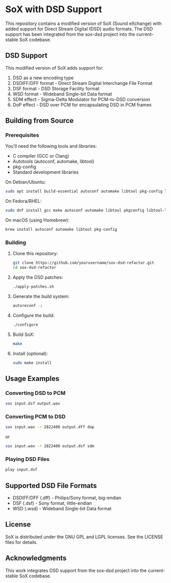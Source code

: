 # SoX with DSD Support

This repository contains a modified version of SoX (Sound eXchange) with added support for Direct Stream Digital (DSD) audio formats. The DSD support has been integrated from the sox-dsd project into the current-stable SoX codebase.

## DSD Support

This modified version of SoX adds support for:

1. DSD as a new encoding type
2. DSDIFF/DFF format - Direct Stream Digital Interchange File Format
3. DSF format - DSD Storage Facility format
4. WSD format - Wideband Single-bit Data format
5. SDM effect - Sigma-Delta Modulator for PCM-to-DSD conversion
6. DoP effect - DSD over PCM for encapsulating DSD in PCM frames

## Building from Source

### Prerequisites

You'll need the following tools and libraries:

- C compiler (GCC or Clang)
- Autotools (autoconf, automake, libtool)
- pkg-config
- Standard development libraries

On Debian/Ubuntu:
```bash
sudo apt install build-essential autoconf automake libtool pkg-config libltdl-dev
```

On Fedora/RHEL:
```bash
sudo dnf install gcc make autoconf automake libtool pkgconfig libtool-ltdl-devel
```

On macOS (using Homebrew):
```bash
brew install autoconf automake libtool pkg-config
```

### Building

1. Clone this repository:
   ```bash
   git clone https://github.com/yourusername/sox-dsd-refactor.git
   cd sox-dsd-refactor
   ```

2. Apply the DSD patches:
   ```bash
   ./apply-patches.sh
   ```

3. Generate the build system:
   ```bash
   autoreconf -i
   ```

4. Configure the build:
   ```bash
   ./configure
   ```

5. Build SoX:
   ```bash
   make
   ```

6. Install (optional):
   ```bash
   sudo make install
   ```

## Usage Examples

### Converting DSD to PCM

```bash
sox input.dsf output.wav
```

### Converting PCM to DSD

```bash
sox input.wav -r 2822400 output.dff dop
```

or

```bash
sox input.wav -r 2822400 output.dsf sdm
```

### Playing DSD Files

```bash
play input.dsf
```

## Supported DSD File Formats

- DSDIFF/DFF (.dff) - Philips/Sony format, big-endian
- DSF (.dsf) - Sony format, little-endian
- WSD (.wsd) - Wideband Single-bit Data format

## License

SoX is distributed under the GNU GPL and LGPL licenses. See the LICENSE files for details.

## Acknowledgments

This work integrates DSD support from the sox-dsd project into the current-stable SoX codebase.